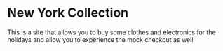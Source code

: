 # New York Collection

This is a site that allows you to buy some clothes and electronics for the holidays and allow you to experience the mock checkout as well
